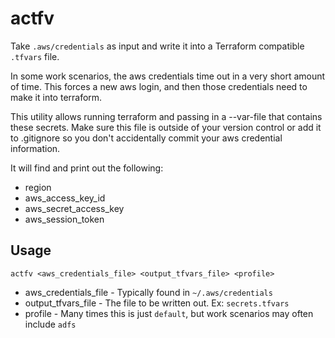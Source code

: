 # actfv

Take `.aws/credentials` as input and write it into a Terraform compatible `.tfvars` file.

In some work scenarios, the aws credentials time out in a very short amount of time. This forces a new aws login, and
then those credentials need to make it into terraform.

This utility allows running terraform and passing in a --var-file that contains these secrets. Make sure this file is
outside of your version control or add it to .gitignore so you don't accidentally commit your aws credential 
information.


It will find and print out the following:

- region
- aws_access_key_id
- aws_secret_access_key
- aws_session_token

## Usage

`actfv <aws_credentials_file> <output_tfvars_file> <profile>`

- aws_credentials_file - Typically found in `~/.aws/credentials`
- output_tfvars_file - The file to be written out. Ex: `secrets.tfvars`
- profile - Many times this is just `default`, but work scenarios may often include `adfs`